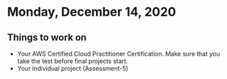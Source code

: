 # Monday, December 14, 2020

## Things to work on
- Your AWS Certified Cloud Practitioner Certification. Make sure that you take the test before final projects start.
- Your individual project (Assessment-5)
